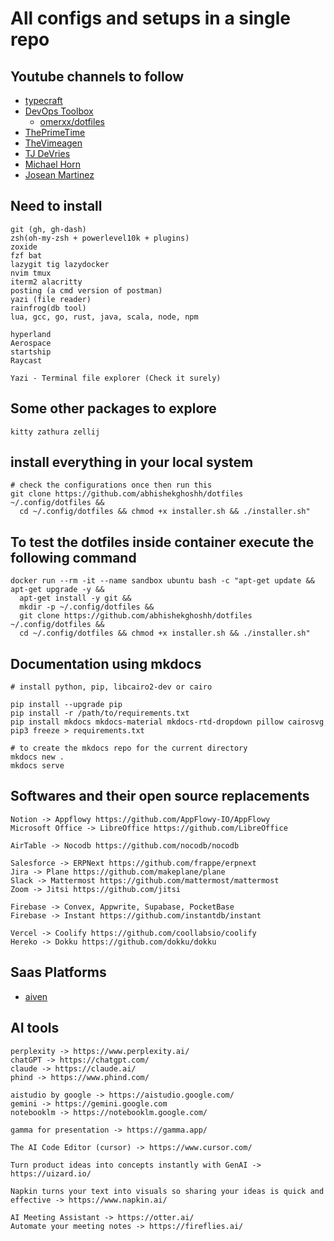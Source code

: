 # All configs and setups in a single repo



## Youtube channels to follow

- [typecraft](https://www.youtube.com/@typecraft_dev/videos)
- [DevOps Toolbox](https://www.youtube.com/@devopstoolbox/videos)
  - [omerxx/dotfiles](https://github.com/omerxx/dotfiles)
- [ThePrimeTime](https://www.youtube.com/@ThePrimeTimeagen/videos)
- [TheVimeagen](https://www.youtube.com/@TheVimeagen/playlists)
- [TJ DeVries](https://www.youtube.com/@teej_dv)
- [Michael Horn](https://www.youtube.com/@MichaelNROH)
- [Josean Martinez](https://www.youtube.com/@joseanmartinez/videos)


## Need to install 
```
git (gh, gh-dash)
zsh(oh-my-zsh + powerlevel10k + plugins)
zoxide
fzf bat 
lazygit tig lazydocker
nvim tmux 
iterm2 alacritty
posting (a cmd version of postman)
yazi (file reader)
rainfrog(db tool)
lua, gcc, go, rust, java, scala, node, npm

hyperland
Aerospace
startship
Raycast

Yazi - Terminal file explorer (Check it surely)
```

## Some other packages to explore
```
kitty zathura zellij
```

## install everything in your local system
```
# check the configurations once then run this
git clone https://github.com/abhishekghoshh/dotfiles ~/.config/dotfiles &&
  cd ~/.config/dotfiles && chmod +x installer.sh && ./installer.sh"
```


## To test the dotfiles inside container execute the following command
```
docker run --rm -it --name sandbox ubuntu bash -c "apt-get update && apt-get upgrade -y && 
  apt-get install -y git &&
  mkdir -p ~/.config/dotfiles &&
  git clone https://github.com/abhishekghoshh/dotfiles ~/.config/dotfiles &&
  cd ~/.config/dotfiles && chmod +x installer.sh && ./installer.sh"
```


## Documentation using mkdocs
```
# install python, pip, libcairo2-dev or cairo

pip install --upgrade pip
pip install -r /path/to/requirements.txt
pip install mkdocs mkdocs-material mkdocs-rtd-dropdown pillow cairosvg
pip3 freeze > requirements.txt

# to create the mkdocs repo for the current directory
mkdocs new . 
mkdocs serve
```

## Softwares and their open source replacements
```
Notion -> Appflowy https://github.com/AppFlowy-IO/AppFlowy
Microsoft Office -> LibreOffice https://github.com/LibreOffice

AirTable -> Nocodb https://github.com/nocodb/nocodb

Salesforce -> ERPNext https://github.com/frappe/erpnext
Jira -> Plane https://github.com/makeplane/plane
Slack -> Mattermost https://github.com/mattermost/mattermost
Zoom -> Jitsi https://github.com/jitsi

Firebase -> Convex, Appwrite, Supabase, PocketBase
Firebase -> Instant https://github.com/instantdb/instant

Vercel -> Coolify https://github.com/coollabsio/coolify
Hereko -> Dokku https://github.com/dokku/dokku

```

## Saas Platforms
- [aiven](https://aiven.io/)



## AI tools
```
perplexity -> https://www.perplexity.ai/
chatGPT -> https://chatgpt.com/
claude -> https://claude.ai/
phind -> https://www.phind.com/

aistudio by google -> https://aistudio.google.com/
gemini -> https://gemini.google.com
notebooklm -> https://notebooklm.google.com/

gamma for presentation -> https://gamma.app/

The AI Code Editor (cursor) -> https://www.cursor.com/

Turn product ideas into concepts instantly with GenAI -> https://uizard.io/

Napkin turns your text into visuals so sharing your ideas is quick and effective -> https://www.napkin.ai/

AI Meeting Assistant -> https://otter.ai/
Automate your meeting notes -> https://fireflies.ai/
```